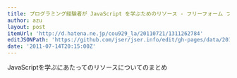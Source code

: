 ```yaml
---
title: プログラミング経験者が JavaScript を学ぶためのリソース - フリーフォーム フリークアウト
author: azu
layout: post
itemUrl: 'http://d.hatena.ne.jp/cou929_la/20110721/1311262784'
editJSONPath: 'https://github.com/jser/jser.info/edit/gh-pages/data/2011/07/index.json'
date: '2011-07-14T20:15:00Z'
---
```

JavaScriptを学ぶにあたってのリソースについてのまとめ

